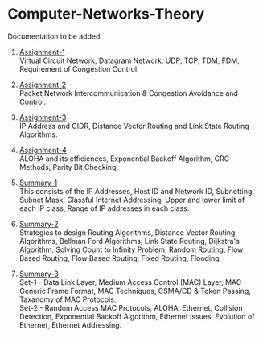 # Computer-Networks-Theory
Documentation to be added

1. [Assignment-1](https://github.com/rishitsaiya/Computer-Networks-Theory/tree/master/Assignment-1) </br>
    Virtual Circuit Network, Datagram Network, UDP, TCP, TDM, FDM, Requirement of Congestion Control.

2. [Assignment-2](https://github.com/rishitsaiya/Computer-Networks-Theory/tree/master/Assignment-2)</br>
    Packet Network Intercommunication & Congestion Avoidance and Control.

3. [Assignment-3](https://github.com/rishitsaiya/Computer-Networks-Theory/tree/master/Assignment-3)</br>
    IP Address and CIDR, Distance Vector Routing and Link State Routing Algorithms.

4. [Assignment-4](https://github.com/rishitsaiya/Computer-Networks-Theory/tree/master/Assignment-4)</br>
    ALOHA and its efficiences, Exponential Backoff Algorithm, CRC Methods, Parity Bit Checking.

5. [Summary-1](https://github.com/rishitsaiya/Computer-Networks-Theory/tree/master/Summary-1)</br>
    This consists of the IP Addresses, Host ID and Network ID, Subnetting, Subnet Mask, Classful Internet Addressing, Upper and lower limit of each IP class, Range of IP addresses in each class.

6. [Summary-2](https://github.com/rishitsaiya/Computer-Networks-Theory/tree/master/Summary-2)</br>
    Strategies to design Routing Algorithms, Distance Vector Routing Algorithms, Bellman Ford Algorithms, Link State Routing, Dijkstra's Algorithm, Solving Count to Infinity Problem, Random Routing, Flow Based Routing, Flow Based Routing, Fixed Routing, Flooding.

7. [Summary-3](https://github.com/rishitsaiya/Computer-Networks-Theory/tree/master/Summary-3)</br>
    Set-1 - Data Link Layer, Medium Access Control (MAC) Layer, MAC Generic Frame Format, MAC Techniques, CSMA/CD & Token Passing, Taxanomy of MAC Protocols. </br>
    Set-2 - Random Access MAC Protocols, ALOHA, Ethernet, Collision Detection, Exponential Backoff Algorithm, Ethernet Issues, Evolution of Ethernet, Ethernet Addressing.
